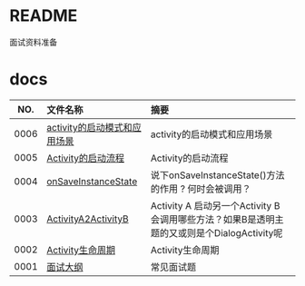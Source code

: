 # README

面试资料准备

# docs

NO.  |文件名称|摘要
:---:|:--|:--
0006 | [activity的启动模式和应用场景](docs/0006_activity的启动模式和应用场景.md) | activity的启动模式和应用场景
0005 | [Activity的启动流程](docs/0005_Activity的启动流程.md) | Activity的启动流程
0004 | [onSaveInstanceState](docs/0004_onSaveInstanceState.md) | 说下onSaveInstanceState()方法的作用 ? 何时会被调用？
0003 | [ActivityA2ActivityB](docs/0003_ActivityA2ActivityB.md) | Activity A 启动另一个Activity B 会调用哪些方法？如果B是透明主题的又或则是个DialogActivity呢
0002 | [Activity生命周期](docs/0002_Activity生命周期.md) | Activity生命周期
0001 | [面试大纲](docs/0001_面试大纲.md) | 常见面试题

